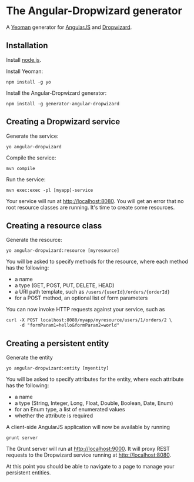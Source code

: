 # The Angular-Dropwizard generator 

A [Yeoman](http://yeoman.io) generator for [AngularJS](http://angularjs.org) and [Dropwizard](http://dropwizard.codahale.com).

## Installation

Install [node.js](http://nodejs.org).

Install Yeoman:

    npm install -g yo

Install the Angular-Dropwizard generator:

    npm install -g generator-angular-dropwizard

## Creating a Dropwizard service

Generate the service:

    yo angular-dropwizard

Compile the service:

    mvn compile

Run the service:

    mvn exec:exec -pl [myapp]-service

Your service will run at [http://localhost:8080](http://localhost:8080).  You will get an error that no root resource classes are running.  It's time to create some resources.

## Creating a resource class

Generate the resource:

    yo angular-dropwizard:resource [myresource]

You will be asked to specify methods for the resource, where each method has the following:

- a name
- a type (GET, POST, PUT, DELETE, HEAD)
- a URI path template, such as `/users/{userId}/orders/{orderId}`
- for a POST method, an optional list of form parameters

You can now invoke HTTP requests against your service, such as

	curl -X POST localhost:8080/myapp/myresource/users/1/orders/2 \
		 -d "formParam1=hello&formParam2=world"

## Creating a persistent entity

Generate the entity

    yo angular-dropwizard:entity [myentity]

You will be asked to specify attributes for the entity, where each attribute has the following:

- a name
- a type (String, Integer, Long, Float, Double, Boolean, Date, Enum)
- for an Enum type, a list of enumerated values
- whether the attribute is required

A client-side AngularJS application will now be available by running

	grunt server
	
The Grunt server will run at [http://localhost:9000](http://localhost:9000).  It will proxy REST requests to the Dropwizard service running at [http://localhost:8080](http://localhost:8080).

At this point you should be able to navigate to a page to manage your persistent entities.  


